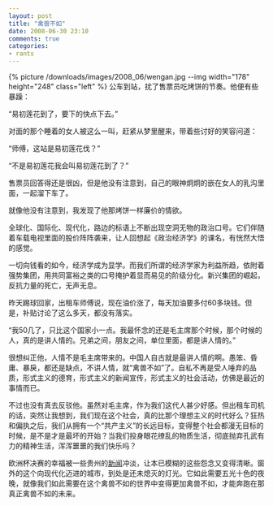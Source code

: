 ```yaml
---
layout: post
title: "禽兽不如"
date: 2008-06-30 23:10
comments: true
categories:
- rants
---
```


{% picture /downloads/images/2008_06/wengan.jpg --img width="178" height="248" class="left" %}
公车到站，扰了售票员吃烤饼的节奏。他便有些暴躁：

“易初莲花到了，要下的快点下去。”

对面的那个睡着的女人被这么一叫，赶紧从梦里醒来，带着些讨好的笑容问道：

“师傅，这站是易初莲花伐？”

“不是易初莲花我会叫易初莲花到了？”

售票员回答得还是很凶，但是他没有注意到，自己的眼神炯炯的嵌在女人的乳沟里面，一起溜下车了。

就像他没有注意到，我发现了他那烤饼一样廉价的情欲。

全球化、国际化、现代化，路边的标语上不断出现空洞无物的政治口号。它们伴随着车载电视里面的股价阵阵袭来，让人回想起《政治经济学》的课名，有恍然大悟的感觉。

一切向钱看的如今，经济学成为显学。而我们所谓的经济学家为利益所趋，依附着强势集团，用共同富裕之类的口号掩护着显而易见的阶级分化。新兴集团的崛起，反抗力量的死亡，无声无息。

昨天踢球回家，出租车师傅说，现在油价涨了，每天加油要多付60多块钱。但是，补贴讨论了这么多天，都没有落实。

“我50几了，只比这个国家小一点。我最怀念的还是毛主席那个时候，那个时候的人，真的是讲人情的。兄弟之间，朋友之间，单位里面，都是讲人情的。”

很想纠正他，人情不是毛主席带来的。中国人自古就是最讲人情的啊。愚笨、昏庸、暴戾，都还是缺点，不讲人情，就“禽兽不如”了。自私不再是受人唾弃的品质，形式主义的德育，形式主义的新闻宣传，形式主义的社会活动，仿佛是最近的事情而已。

不过也没有真去反驳他。虽然对毛主席，作为我们这代人甚少好感。但出租车司机的话，突然让我想到，我们现在这个社会，真的比那个理想主义的时代好么？狂热和偏执之后，我们从拥有一个“共产主义”的长远目标，变得整个社会都漫无目标的时候，是不是才是最坏的开始？当我们投身眼花缭乱的物质生活，彻底抛弃孔武有力的精神生活，浑浑噩噩的我们快乐吗？

欧洲杯决赛的幸福被一些贵州的<a href="http://www.google.cn/search?aq=f&#038;complete=1&#038;hl=zh-CN&#038;newwindow=1&#038;rlz=1B3GGGL_zh-CN___CN231&#038;q=%E7%93%AE%E5%AE%89%E4%BA%8B%E4%BB%B6&#038;btnG=Google+%E6%90%9C%E7%B4%A2&#038;meta=" target="_blank">新闻</a>冲淡，让本已模糊的这些怨念又变得清晰。窗外的这个向现代化迈进的城市，到处是还未熄灭的灯光。它如此需要五光十色的夜晚，就像我们如此需要在这个禽兽不如的世界中变得更加禽兽不如，才能奔跑在那真正禽兽不如的未来。

 [1]: https://lenciel.com/wp-content/uploads/img/831f886cf347_1296B/b61d7422694158cb81ed814b9e3408c907ee2369_m.jpg